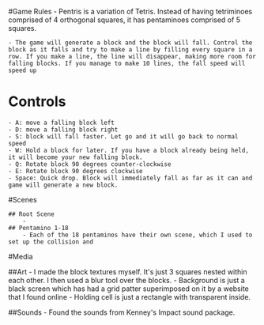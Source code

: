 #Game Rules
	- Pentris is a variation of Tetris. Instead of having tetriminoes comprised of 4 orthogonal squares, it has pentaminoes comprised of 5 squares.
	
	- The game will generate a block and the block will fall. Control the block as it falls and try to make a line by filling every square in a row. If you make a line, the line will disappear, making more room for falling blocks. If you manage to make 10 lines, the fall speed will speed up 
	
# Controls
	- A: move a falling block left
	- D: move a falling block right 
	- S: block will fall faster. Let go and it will go back to normal speed
	- W: Hold a block for later. If you have a block already being held, it will become your new falling block. 
	- Q: Rotate block 90 degrees counter-clockwise
	- E: Rotate block 90 degrees clockwise 
	- Space: Quick drop. Block will immediately fall as far as it can and game will generate a new block. 

#Scenes

	## Root Scene
		-  
	## Pentamino 1-18
		- Each of the 18 pentaminos have their own scene, which I used to set up the collision and 


#Media

##Art 
	- I made the block textures myself. It's just 3 squares nested within each other. I then used a blur tool over the blocks. 
	- Background is just a black screen which has had a grid patter superimposed on it by a website that I found online
	- Holding cell is just a rectangle with transparent inside. 

##Sounds
	- Found the sounds from Kenney's Impact sound package. 
